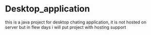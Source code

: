 # Desktop_application
this is a java project for desktop chating application, it is not hosted on server but in flew days i will put project with hosting support 
